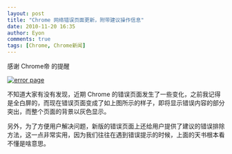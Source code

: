 ```yaml
---
layout: post
title: "Chrome 网络错误页面更新，附带建议操作信息"
date: 2010-11-20 16:35
author: Eyon
comments: true
tags: [Chrome, Chrome新闻]
---
```

感谢 Chrome帝 的提醒

<a href="http://img.chromi.org/2010/11/error-page.png">![](http://img.chromi.org/2010/11/error-page-550x313.png "error page")</a>

不知道大家有没有发现，近期 Chrome 的错误页面发生了一些变化，之前我记得是全白屏的，而现在错误页面变成了如上图所示的样子，即将显示错误内容的部分突出，而整个页面的背景以灰色显示。

另外，为了方便用户解决问题，新版的错误页面上还给用户提供了建议的错误排除方法，这一点非常实用，因为我们往往在遇到错误提示的时候，上面的天书根本看不懂是啥意思。
